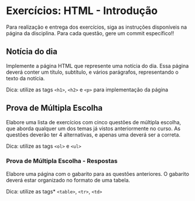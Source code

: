 # Exercícios: HTML - Introdução

Para realização e entrega dos exercícios, siga as instruções disponíveis na página da disciplina. Para cada questão, gere um commit específico!!

## Notícia do dia

Implemente a página HTML que represente uma notícia do dia. Essa página deverá conter um título, subtítulo, e vários parágrafos, representando o texto da notícia.

Dica: utilize as tags `<h1>`, `<h2>` e `<p>` para implementação da página

## Prova de Múltipla Escolha

Elabore uma lista de exercícios com cinco questões de múltipla escolha, que aborda qualquer um dos temas já vistos anteriormente no curso. As questões deverão ter 4 alternativas, e apenas uma deverá ser a correta.

Dica: utilize as tags `<ol>` e `<ul>`


### Prova de Múltipla Escolha - Respostas

Elabore uma página com o gabarito para as questões anteriores. O gabarito deverá estar organizado no formato de uma tabela.

Dica: utilize as tags* `<table>`, `<tr>`, `<td>`
